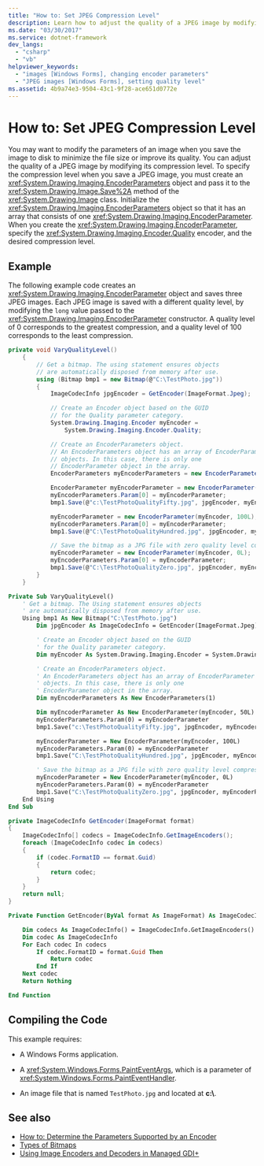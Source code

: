 ```yaml
---
title: "How to: Set JPEG Compression Level"
description: Learn how to adjust the quality of a JPEG image by modifying its compression level on Windows Forms.
ms.date: "03/30/2017"
ms.service: dotnet-framework
dev_langs:
  - "csharp"
  - "vb"
helpviewer_keywords:
  - "images [Windows Forms], changing encoder parameters"
  - "JPEG images [Windows Forms], setting quality level"
ms.assetid: 4b9a74e3-9504-43c1-9f28-ace651d0772e
---
```

# How to: Set JPEG Compression Level

You may want to modify the parameters of an image when you save the image to disk to minimize the file size or improve its quality. You can adjust the quality of a JPEG image by modifying its compression level. To specify the compression level when you save a JPEG image, you must create an <xref:System.Drawing.Imaging.EncoderParameters> object and pass it to the <xref:System.Drawing.Image.Save%2A> method of the <xref:System.Drawing.Image> class. Initialize the <xref:System.Drawing.Imaging.EncoderParameters> object so that it has an array that consists of one <xref:System.Drawing.Imaging.EncoderParameter>. When you create the <xref:System.Drawing.Imaging.EncoderParameter>, specify the <xref:System.Drawing.Imaging.Encoder.Quality> encoder, and the desired compression level.

## Example

The following example code creates an <xref:System.Drawing.Imaging.EncoderParameter> object and saves three JPEG images. Each JPEG image is saved with a different quality level, by modifying the `long` value passed to the <xref:System.Drawing.Imaging.EncoderParameter> constructor. A quality level of 0 corresponds to the greatest compression, and a quality level of 100 corresponds to the least compression.

```csharp
private void VaryQualityLevel()
    {
        // Get a bitmap. The using statement ensures objects
        // are automatically disposed from memory after use.
        using (Bitmap bmp1 = new Bitmap(@"C:\TestPhoto.jpg"))
        {
            ImageCodecInfo jpgEncoder = GetEncoder(ImageFormat.Jpeg);

            // Create an Encoder object based on the GUID
            // for the Quality parameter category.
            System.Drawing.Imaging.Encoder myEncoder =
                System.Drawing.Imaging.Encoder.Quality;

            // Create an EncoderParameters object.
            // An EncoderParameters object has an array of EncoderParameter
            // objects. In this case, there is only one
            // EncoderParameter object in the array.
            EncoderParameters myEncoderParameters = new EncoderParameters(1);

            EncoderParameter myEncoderParameter = new EncoderParameter(myEncoder, 50L);
            myEncoderParameters.Param[0] = myEncoderParameter;
            bmp1.Save(@"c:\TestPhotoQualityFifty.jpg", jpgEncoder, myEncoderParameters);

            myEncoderParameter = new EncoderParameter(myEncoder, 100L);
            myEncoderParameters.Param[0] = myEncoderParameter;
            bmp1.Save(@"C:\TestPhotoQualityHundred.jpg", jpgEncoder, myEncoderParameters);

            // Save the bitmap as a JPG file with zero quality level compression.
            myEncoderParameter = new EncoderParameter(myEncoder, 0L);
            myEncoderParameters.Param[0] = myEncoderParameter;
            bmp1.Save(@"C:\TestPhotoQualityZero.jpg", jpgEncoder, myEncoderParameters);
        }
    }
```

```vb
Private Sub VaryQualityLevel()
    ' Get a bitmap. The Using statement ensures objects
    ' are automatically disposed from memory after use.
    Using bmp1 As New Bitmap("C:\TestPhoto.jpg")
        Dim jpgEncoder As ImageCodecInfo = GetEncoder(ImageFormat.Jpeg)

        ' Create an Encoder object based on the GUID
        ' for the Quality parameter category.
        Dim myEncoder As System.Drawing.Imaging.Encoder = System.Drawing.Imaging.Encoder.Quality

        ' Create an EncoderParameters object.
        ' An EncoderParameters object has an array of EncoderParameter
        ' objects. In this case, there is only one
        ' EncoderParameter object in the array.
        Dim myEncoderParameters As New EncoderParameters(1)

        Dim myEncoderParameter As New EncoderParameter(myEncoder, 50L)
        myEncoderParameters.Param(0) = myEncoderParameter
        bmp1.Save("c:\TestPhotoQualityFifty.jpg", jpgEncoder, myEncoderParameters)

        myEncoderParameter = New EncoderParameter(myEncoder, 100L)
        myEncoderParameters.Param(0) = myEncoderParameter
        bmp1.Save("C:\TestPhotoQualityHundred.jpg", jpgEncoder, myEncoderParameters)

        ' Save the bitmap as a JPG file with zero quality level compression.
        myEncoderParameter = New EncoderParameter(myEncoder, 0L)
        myEncoderParameters.Param(0) = myEncoderParameter
        bmp1.Save("C:\TestPhotoQualityZero.jpg", jpgEncoder, myEncoderParameters)
    End Using
End Sub
```

```csharp
private ImageCodecInfo GetEncoder(ImageFormat format)
{
    ImageCodecInfo[] codecs = ImageCodecInfo.GetImageEncoders();
    foreach (ImageCodecInfo codec in codecs)
    {
        if (codec.FormatID == format.Guid)
        {
            return codec;
        }
    }
    return null;
}
```

```vb
Private Function GetEncoder(ByVal format As ImageFormat) As ImageCodecInfo

    Dim codecs As ImageCodecInfo() = ImageCodecInfo.GetImageEncoders()
    Dim codec As ImageCodecInfo
    For Each codec In codecs
        If codec.FormatID = format.Guid Then
            Return codec
        End If
    Next codec
    Return Nothing

End Function
```

## Compiling the Code

This example requires:

- A Windows Forms application.

- A <xref:System.Windows.Forms.PaintEventArgs>, which is a parameter of <xref:System.Windows.Forms.PaintEventHandler>.

- An image file that is named `TestPhoto.jpg` and located at **c:\\**.

## See also

- [How to: Determine the Parameters Supported by an Encoder](how-to-determine-the-parameters-supported-by-an-encoder.md)
- [Types of Bitmaps](types-of-bitmaps.md)
- [Using Image Encoders and Decoders in Managed GDI+](using-image-encoders-and-decoders-in-managed-gdi.md)
